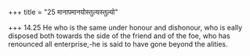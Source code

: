 +++
title = "25 मानापमानयोस्तुल्यस्तुल्यो"

+++
14.25 He who is the same under honour and dishonour, who is eally
disposed both towards the side of the friend and of the foe, who has
renounced all enterprise,-he is said to have gone beyond the alities.
